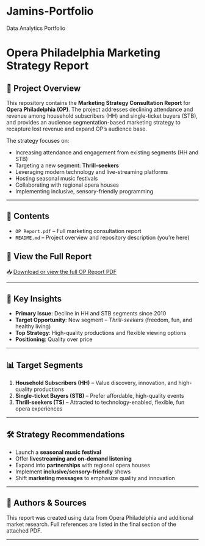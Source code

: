 # Jamins-Portfolio
Data Analytics Portfolio
# Opera Philadelphia Marketing Strategy Report

## 📘 Project Overview

This repository contains the **Marketing Strategy Consultation Report** for **Opera Philadelphia (OP)**. The project addresses declining attendance and revenue among household subscribers (HH) and single-ticket buyers (STB), and provides an audience segmentation-based marketing strategy to recapture lost revenue and expand OP’s audience base.

The strategy focuses on:

- Increasing attendance and engagement from existing segments (HH and STB)
- Targeting a new segment: **Thrill-seekers**
- Leveraging modern technology and live-streaming platforms
- Hosting seasonal music festivals
- Collaborating with regional opera houses
- Implementing inclusive, sensory-friendly programming

---

## 📂 Contents

- `OP Report.pdf` – Full marketing consultation report
- `README.md` – Project overview and repository description (you’re here)
## 📄 View the Full Report

📥 [Download or view the full OP Report PDF](https://github.com/jminagord/Jamins-Portfolio/raw/main/OP%20Report.pdf)

---

## 🧠 Key Insights

- **Primary Issue**: Decline in HH and STB segments since 2010
- **Target Opportunity**: New segment – *Thrill-seekers* (freedom, fun, and healthy living)
- **Top Strategy**: High-quality productions and flexible viewing options
- **Positioning**: Quality over price

---

## 📊 Target Segments

1. **Household Subscribers (HH)** – Value discovery, innovation, and high-quality productions
2. **Single-ticket Buyers (STB)** – Prefer affordable, high-quality events
3. **Thrill-seekers (TS)** – Attracted to technology-enabled, flexible, fun opera experiences

---

## 🛠️ Strategy Recommendations

- Launch a **seasonal music festival**
- Offer **livestreaming and on-demand listening**
- Expand into **partnerships** with regional opera houses
- Implement **inclusive/sensory-friendly** shows
- Shift **marketing messages** to emphasize quality and innovation

---

## 📝 Authors & Sources

This report was created using data from Opera Philadelphia and additional market research. Full references are listed in the final section of the attached PDF.

---


